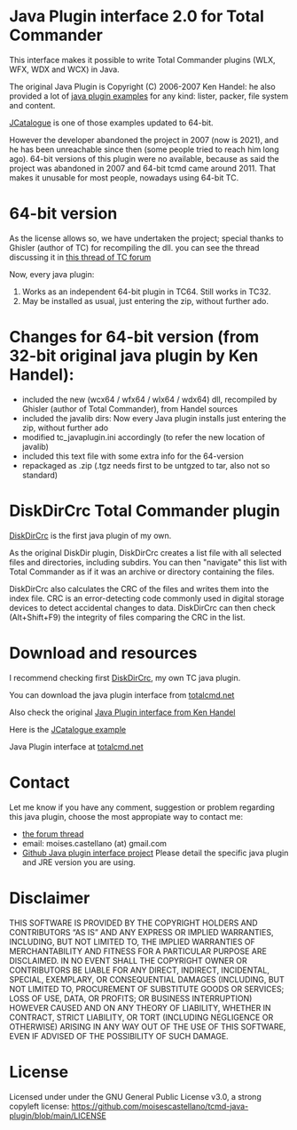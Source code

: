 # Java Plugin interface 2.0 for Total Commander

This interface makes it possible to write Total Commander plugins (WLX, WFX, WDX and WCX) in Java.

The original Java Plugin is Copyright (C) 2006-2007 Ken Handel: 
he also provided a lot of [java plugin examples](http://java.totalcmd.net/V1.7/examples.html) for any kind: lister, packer, file system and content.

[JCatalogue](http://wincmd.ru/files/9924387/JCatalogue.zip) is one of those examples updated to 64-bit.

However the developer abandoned the project in 2007 (now is 2021), and he has been unreachable since then (some people tried to reach him long ago). 64-bit versions of this plugin were no available, because as said the project was abandoned in 2007 and 64-bit tcmd came around 2011. That makes it unusable for most people, nowadays using 64-bit TC.

64-bit version
==============

As the license allows so, we have undertaken the project;
special thanks to Ghisler (author of TC) for recompiling the dll.
you can see the thread discussing it in [this thread of TC forum](https://www.ghisler.ch/board/viewtopic.php?t=75726)

Now, every java plugin:
  1. Works as an independent 64-bit plugin in TC64. Still works in TC32.
  2. May be installed as usual, just entering the zip, without further ado.
  
Changes for 64-bit version (from 32-bit original java plugin by Ken Handel):
============================================================================
- included the new (wcx64 / wfx64 / wlx64 / wdx64) dll, recompiled by Ghisler (author of Total Commander), from Handel sources
- included the javalib dirs: Now every Java plugin installs just entering the zip, without further ado
- modified tc_javaplugin.ini accordingly (to refer the new location of javalib)
- included this text file with some extra info for the 64-version
- repackaged as .zip (.tgz needs first to be untgzed to tar, also not so standard)

DiskDirCrc Total Commander plugin
=================================
[DiskDirCrc](https://github.com/moisescastellano/diskdircrc-tcplugin) is the first java plugin of my own.

As the original DiskDir plugin, DiskDirCrc creates a list file with all selected files and directories, including subdirs. You can then "navigate" this list with Total Commander as if it was an archive or directory containing the files.

DiskDirCrc also calculates the CRC of the files and writes them into the index file. CRC is an error-detecting code commonly used in digital storage devices to detect accidental changes to data. DiskDirCrc can then check (Alt+Shift+F9) the integrity of files comparing the CRC in the list.

Download and resources
======================
I recommend checking first [DiskDirCrc](https://github.com/moisescastellano/diskdircrc-tcplugin), my own TC java plugin.

You can download the java plugin interface from [totalcmd.net](http://totalcmd.net/plugring/tc_java_64bits.html)

Also check the original [Java Plugin interface from Ken Handel](http://totalcmd.net/plugring/tc_java.html)

Here is the [JCatalogue example](http://wincmd.ru/files/9924387/JCatalogue.zip)

Java Plugin interface at [totalcmd.net](http://totalcmd.net/plugring/tc_java_64bits.html)

Contact
=======
Let me know if you have any comment, suggestion or problem regarding this java plugin, 
choose the most appropiate way to contact me:
 - [the forum thread](https://www.ghisler.ch/board/viewtopic.php?t=75726)
 - email: moises.castellano (at) gmail.com
 - [Github Java plugin interface project](https://github.com/moisescastellano/tcmd-java-plugin/issues)
Please detail the specific java plugin and JRE version you are using.

Disclaimer
==========
THIS SOFTWARE IS PROVIDED BY THE COPYRIGHT HOLDERS AND CONTRIBUTORS “AS IS” AND ANY EXPRESS OR IMPLIED WARRANTIES, INCLUDING, BUT NOT LIMITED TO, THE IMPLIED WARRANTIES OF MERCHANTABILITY AND FITNESS FOR A PARTICULAR PURPOSE ARE DISCLAIMED. IN NO EVENT SHALL THE COPYRIGHT OWNER OR CONTRIBUTORS BE LIABLE FOR ANY DIRECT, INDIRECT, INCIDENTAL, SPECIAL, EXEMPLARY, OR CONSEQUENTIAL DAMAGES (INCLUDING, BUT NOT LIMITED TO, PROCUREMENT OF SUBSTITUTE GOODS OR SERVICES; LOSS OF USE, DATA, OR PROFITS; OR BUSINESS INTERRUPTION) HOWEVER CAUSED AND ON ANY THEORY OF LIABILITY, WHETHER IN CONTRACT, STRICT LIABILITY, OR TORT (INCLUDING NEGLIGENCE OR OTHERWISE) ARISING IN ANY WAY OUT OF THE USE OF THIS SOFTWARE, EVEN IF ADVISED OF THE POSSIBILITY OF SUCH DAMAGE.

License
=======
Licensed under under the GNU General Public License v3.0, a strong copyleft license:
https://github.com/moisescastellano/tcmd-java-plugin/blob/main/LICENSE

